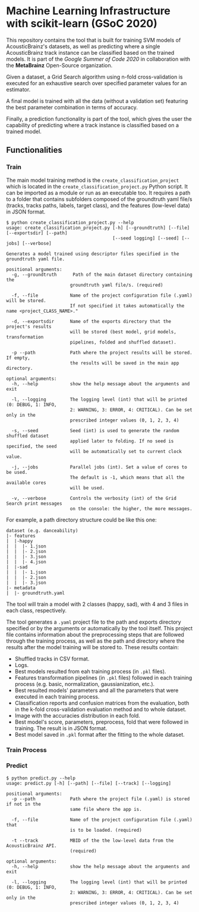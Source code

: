 # Machine Learning Infrastructure with scikit-learn (GSoC 2020)

This repository contains the tool that is built for training SVM models of 
AcousticBrainz's datasets, as well as predicting where a single AcousticBrainz 
track instance can be classified based on the trained models. It is part of the 
*Google Summer of Code 2020* in collaboration with the **MetaBrainz** Open-Source 
organization.

Given a dataset, a Grid Search algorithm using n-fold cross-validation is executed 
for an exhaustive search over specified parameter values for an estimator.

A final model is trained with all the data (without a validation set) featuring 
the best parameter combination in terms of accuracy.

Finally, a prediction functionality is part of the tool, which gives the user the 
capability of predicting where a track instance is classified based on a trained model.


## Functionalities

### Train
The main model training method is the `create_classification_project` which is located in
the `create_classification_project.py` Python script. It can be imported as a module or 
run as an executable too. It requires a path to a folder that contains subfolders 
composed of the groundtruth yaml file/s (tracks, tracks paths, labels, target class), and
the features (low-level data) in JSON format.

```
$ python create_classification_project.py --help
usage: create_classification_project.py [-h] [--groundtruth] [--file] [--exportsdir] [--path]
                                        [--seed logging] [--seed] [--jobs] [--verbose]

Generates a model trained using descriptor files specified in the groundtruth yaml file.

positional arguments:
  -g, --groundtruth      Path of the main dataset directory containing the 
                        groundtruth yaml file/s. (required)

  -f, --file            Name of the project configuration file (.yaml) will be stored. 
                        If not specified it takes automatically the name <project_CLASS_NAME>."

  -d, --exportsdir      Name of the exports directory that the project's results 
                        will be stored (best model, grid models, transformation 
                        pipelines, folded and shuffled dataset).

  -p --path             Path where the project results will be stored. If empty,
                        the results will be saved in the main app directory.

optional arguments:
  -h, --help            show the help message about the arguments and exit

  -l, --logging         The logging level (int) that will be printed (0: DEBUG, 1: INFO, 
                        2: WARNING, 3: ERROR, 4: CRITICAL). Can be set only in the
                        prescribed integer values (0, 1, 2, 3, 4)

  -s, --seed            Seed (int) is used to generate the random shuffled dataset 
                        applied later to folding. If no seed is specified, the seed
                        will be automatically set to current clock value.

  -j, --jobs            Parallel jobs (int). Set a value of cores to be used.
                        The default is -1, which means that all the available cores
                        will be used.
  
  -v, --verbose         Controls the verbosity (int) of the Grid Search print messages
                        on the console: the higher, the more messages.
```

For example, a path directory structure could be like this one:

    dataset (e.g. danceability)
    |- features
    |  |-happy
    |  |  |- 1.json
    |  |  |- 2.json
    |  |  |- 3.json
    |  |  |- 4.json
    |  |-sad
    |  |  |- 1.json
    |  |  |- 2.json
    |  |  |- 3.json
    |- metadata
    |  |- groundtruth.yaml
    
The tool will train a model with 2 classes (happy, sad), with 4 and 3 files in each class, respectively.

The tool generates a `.yaml` project file to the path and exports directory specified or by the 
arguments or automatically by the tool itself. This project file contains information about the 
preprocessing steps that are followed through the training process, as well as the path and directory
where the results after the model training will be stored to. These results contain:

* Shuffled tracks in CSV format.
* Logs.
* Best models resulted from eah training process (in `.pkl` files).
* Features transformation pipelines (in `.pkl` files) followed in each training process 
(e.g. basic, normalization, gaussianization, etc.).
* Best resulted models' parameters and all the parameters that were executed in each training
process.
* Classification reports and confusion matrices from the evaluation, both in the k-fold 
cross-validation evaluation method and to whole dataset.
* Image with the accuracies distribution in each fold.
* Best model's score, parameters, preprocess, fold that were followed in training. The result is
in JSON format.
* Best model saved in `.pkl` format after the fitting to the whole dataset.

### Train Process



### Predict



```
$ python predict.py --help
usage: predict.py [-h] [--path] [--file] [--track] [--logging]

positional arguments:
  -p --path             Path where the project file (.yaml) is stored if not in the 
                        same file where the app is.

  -f, --file            Name of the project configuration file (.yaml) that 
                        is to be loaded. (required)

  -t --track            MBID of the the low-level data from the AcousticBrainz API.
                        (required)

optional arguments:
  -h, --help            show the help message about the arguments and exit

  -l, --logging         The logging level (int) that will be printed (0: DEBUG, 1: INFO, 
                        2: WARNING, 3: ERROR, 4: CRITICAL). Can be set only in the
                        prescribed integer values (0, 1, 2, 3, 4)
```
